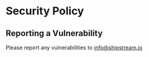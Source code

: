 # Security Policy

## Reporting a Vulnerability

Please report any vulnerabilities to info@shipstream.io

